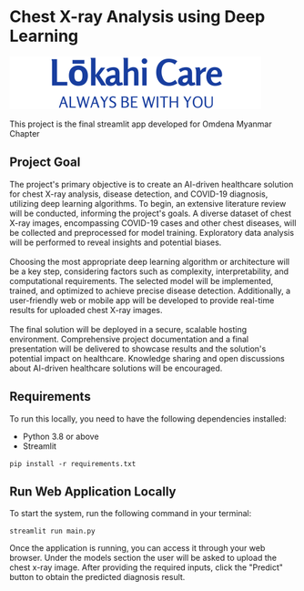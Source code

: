 # Chest X-ray Analysis using Deep Learning

![banner](assets/banner.png)

This project is the final streamlit app developed for Omdena Myanmar Chapter

## Project Goal

The project's primary objective is to create an AI-driven healthcare 
solution for chest X-ray analysis, disease detection, and COVID-19 diagnosis, utilizing deep learning algorithms. 
To begin, an extensive literature review will be conducted, informing the project's goals. A diverse dataset of 
chest X-ray images, encompassing COVID-19 cases and other chest diseases, will be collected and preprocessed for 
model training. Exploratory data analysis will be performed to reveal insights and potential 
biases.<br><br>Choosing the most appropriate deep learning algorithm or architecture will be a key step, 
considering factors such as complexity, interpretability, and computational requirements. The selected model will 
be implemented, trained, and optimized to achieve precise disease detection. Additionally, a user-friendly web or 
mobile app will be developed to provide real-time results for uploaded chest X-ray images.<br><br>The final 
solution will be deployed in a secure, scalable hosting environment. Comprehensive project documentation and a 
final presentation will be delivered to showcase results and the solution's potential impact on healthcare. 
Knowledge sharing and open discussions about AI-driven healthcare solutions will be encouraged.

## Requirements

To run this locally, you need to have the following dependencies installed:

- Python 3.8 or above
- Streamlit

```shell
pip install -r requirements.txt
```

## Run Web Application Locally

To start the system, run the following command in your terminal:

```shell
streamlit run main.py
```

Once the application is running, you can access it through your web browser. Under the models section the user will be asked to upload the chest x-ray image. After providing the required inputs, click the "Predict" button to obtain the predicted diagnosis result.
